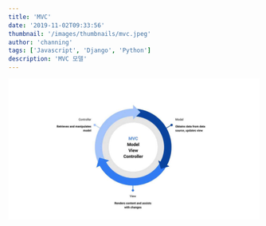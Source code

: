 ```yaml
---
title: 'MVC'
date: '2019-11-02T09:33:56'
thumbnail: '/images/thumbnails/mvc.jpeg'
author: 'channing'
tags: ['Javascript', 'Django', 'Python']
description: 'MVC 모델'
---
```


![mvc](./mvc.jpeg)
